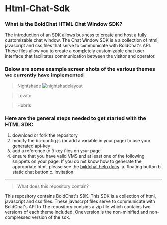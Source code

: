 # Html-Chat-Sdk

### What is the BoldChat HTML Chat Window SDK?
The introduction of an SDK allows business to create and host a fully customizable chat window. The Chat Window SDK is a a collection of html, javascript and css files that serve to communicate with BoldChat's API. These files allow you to create a completely customizable chat user interface that facilitates communication between the visitor and operator. 

### Below are some example screen shots of the various themes we currently have implemented:

> Nightshade
![nightshadelayout](https://cloud.githubusercontent.com/assets/13420944/8828340/3e18cd4a-3057-11e5-9722-1127475bfbcd.gif)

> Lovato

> Hubris



### Here are the general steps needed to get started with the HTML SDK:
1. download or fork the repository
2. modify the bc-config.js (or add a variable in your page) to use your generated api-key
3. add a reference to 3 key files  on your page
4. ensure that you have valid VMS and at least one of the following snippets on your page:
If you do not know how to generate the appropriate html, please see the [boldchat help docs](http://help.boldchat.com/help/current/BoldChat/c_bc_setupguide_header.html).
  a. floating button
  b. static chat button
  c. invitation

*** 

> What does this repository contain?

This repository contains BoldChat's SDK. This SDK is a collection of html, javascript and css files. 
These javascript files serve to communicate with BoldChat's API to 
The repository contains a zip file which contains two versions of each theme included. One version is the non-minified and non-compressed version of the sdk. 
